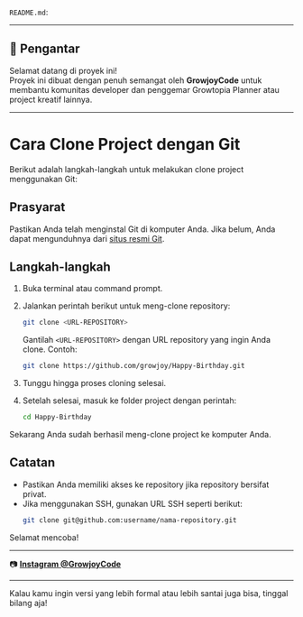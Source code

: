 `README.md`:

---

## 📌 Pengantar

Selamat datang di proyek ini!  
Proyek ini dibuat dengan penuh semangat oleh **GrowjoyCode** untuk membantu komunitas developer dan penggemar Growtopia Planner atau project kreatif lainnya.

---

# Cara Clone Project dengan Git

Berikut adalah langkah-langkah untuk melakukan clone project menggunakan Git:

## Prasyarat
Pastikan Anda telah menginstal Git di komputer Anda. Jika belum, Anda dapat mengunduhnya dari [situs resmi Git](https://git-scm.com/).

## Langkah-langkah
1. Buka terminal atau command prompt.
2. Jalankan perintah berikut untuk meng-clone repository:
    ```bash
    git clone <URL-REPOSITORY>
    ```
    Gantilah `<URL-REPOSITORY>` dengan URL repository yang ingin Anda clone. Contoh:
    ```bash
    git clone https://github.com/growjoy/Happy-Birthday.git
    ```

3. Tunggu hingga proses cloning selesai.
4. Setelah selesai, masuk ke folder project dengan perintah:
    ```bash
    cd Happy-Birthday
    ```

Sekarang Anda sudah berhasil meng-clone project ke komputer Anda.

## Catatan
- Pastikan Anda memiliki akses ke repository jika repository bersifat privat.
- Jika menggunakan SSH, gunakan URL SSH seperti berikut:
  ```bash
  git clone git@github.com:username/nama-repository.git
  ```

Selamat mencoba!

---

📷 **[Instagram @GrowjoyCode](https://instagram.com/lf_lathif)**

---

Kalau kamu ingin versi yang lebih formal atau lebih santai juga bisa, tinggal bilang aja!
